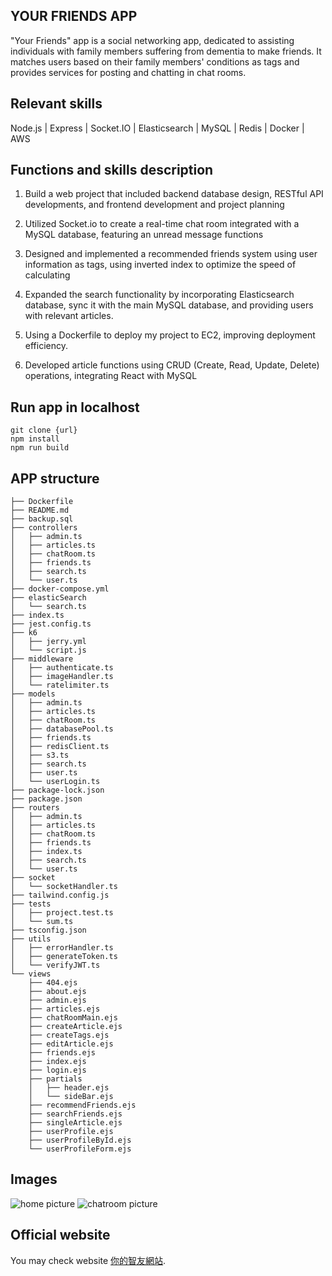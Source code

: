 ## YOUR FRIENDS APP
"Your Friends" app is a social networking app, dedicated to assisting individuals with family members suffering from dementia to make friends. It matches users based on their family members' conditions as tags and provides services for posting and chatting in chat rooms.

## Relevant skills
Node.js |  Express  |  Socket.IO  |  Elasticsearch  |  MySQL  |  Redis  |  Docker |  AWS 


## Functions and skills description
1. Build a web project that included backend database design, RESTful API developments, and frontend development and project planning

2. Utilized Socket.io to create a real-time chat room integrated with a MySQL database, featuring an unread message functions

3. Designed and implemented a recommended friends system using user information as tags, using inverted index to optimize the speed of calculating

4. Expanded the search functionality by incorporating Elasticsearch database, sync it with the main MySQL database, and providing users with relevant articles.

5. Using a Dockerfile to deploy my project to EC2, improving deployment efficiency.

6. Developed article functions using CRUD (Create, Read, Update, Delete) operations, integrating React with MySQL

## Run app in localhost

```
git clone {url}
npm install
npm run build
```

## APP structure

```
├── Dockerfile
├── README.md
├── backup.sql
├── controllers
│   ├── admin.ts
│   ├── articles.ts
│   ├── chatRoom.ts
│   ├── friends.ts
│   ├── search.ts
│   └── user.ts
├── docker-compose.yml
├── elasticSearch
│   └── search.ts
├── index.ts
├── jest.config.ts
├── k6
│   ├── jerry.yml
│   └── script.js
├── middleware
│   ├── authenticate.ts
│   ├── imageHandler.ts
│   └── ratelimiter.ts
├── models
│   ├── admin.ts
│   ├── articles.ts
│   ├── chatRoom.ts
│   ├── databasePool.ts
│   ├── friends.ts
│   ├── redisClient.ts
│   ├── s3.ts
│   ├── search.ts
│   ├── user.ts
│   └── userLogin.ts
├── package-lock.json
├── package.json
├── routers
│   ├── admin.ts
│   ├── articles.ts
│   ├── chatRoom.ts
│   ├── friends.ts
│   ├── index.ts
│   ├── search.ts
│   └── user.ts
├── socket
│   └── socketHandler.ts
├── tailwind.config.js
├── tests
│   ├── project.test.ts
│   └── sum.ts
├── tsconfig.json
├── utils
│   ├── errorHandler.ts
│   ├── generateToken.ts
│   └── verifyJWT.ts
└── views
    ├── 404.ejs
    ├── about.ejs
    ├── admin.ejs
    ├── articles.ejs
    ├── chatRoomMain.ejs
    ├── createArticle.ejs
    ├── createTags.ejs
    ├── editArticle.ejs
    ├── friends.ejs
    ├── index.ejs
    ├── login.ejs
    ├── partials
    │   ├── header.ejs
    │   └── sideBar.ejs
    ├── recommendFriends.ejs
    ├── searchFriends.ejs
    ├── singleArticle.ejs
    ├── userProfile.ejs
    ├── userProfileById.ejs
    └── userProfileForm.ejs

```


## Images

![home picture](https://d3ajxzni2jkkr0.cloudfront.net/userImage/20230726063843947)
![chatroom picture](https://d3ajxzni2jkkr0.cloudfront.net/userImage/20230726063914327)


## Official website

You may check website [你的智友網站](https://chichi-lab.com/).
